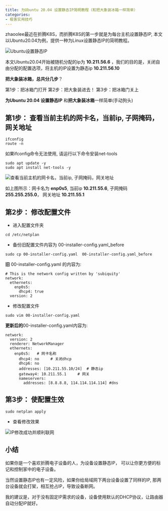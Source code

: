 ```yaml
---
title: 为Ubuntu 20.04 设置静态IP简明教程（和把大象装冰箱一样简单）
categories:
- 极客实用技巧
---
```






zhaoolee最近在折腾K8S，而折腾K8S的第一步就是为每台主机设置静态IP, 本文以Ubuntu20.04为例，提供一种为Linux设置静态IP的简明教程。

![Ubuntu设置静态IP](https://cdn.fangyuanxiaozhan.com/assets/1641017227863eSb44jCQ.jpeg)

本文Ubuntu20.04开始被随机分配的ip为 **10.211.56.6** ，我们的目的是，关闭自由分配的配置选项，将主机的IP设置为静态ip **10.211.56.10**


**把大象装冰箱，总共分几步**？

第1步：把冰箱门打开
第2步：把大象装进去！
第3步：把冰箱门关上


**为Ubuntu 20.04 设置静态IP** 和**把大象装冰箱**一样简单(手动狗头)

## 第1步： 查看当前主机的网卡名，当前ip, 子网掩码，网关地址

```
ifconfig
route -n
```

如果ifconfig命令无法使用, 请运行以下命令安装net-tools

```
sudo apt update -y 
sudo apt install net-tools -y
```

![查看当前主机的网卡名，当前ip, 子网掩码，网关地址](https://cdn.fangyuanxiaozhan.com/assets/1641016614207CEZ2eaEJ.png)

如上图所示：网卡名为 **enp0s5**, 当前ip **10.211.55.6**, 子网掩码 **255.255.255.0**， 网关地址 **10.211.55.1**


## 第2步： 修改配置文件

- 进入配置文件夹
```
cd /etc/netplan
```
- 备份旧配置文件内容为 00-installer-config.yaml_before
```
sudo cp 00-installer-config.yaml  00-installer-config.yaml_before
```
**旧** 00-installer-config.yaml 的内容为:

```
# This is the network config written by 'subiquity'
network:
  ethernets:
    enp0s5:
      dhcp4: true
  version: 2
```

- 修改配置文件
```
sudo vim 00-installer-config.yaml
```

**更新后的**00-installer-config.yaml内容为:


```
network:
  version: 2
  renderer: NetworkManager
  ethernets:
    enp0s5:   # 网卡名称
      dhcp4: no     # 关闭dhcp
      dhcp6: no
      addresses: [10.211.55.10/24]  # 静态ip
      gateway4: 10.211.55.1     # 网关
      nameservers:
        addresses: [8.8.8.8, 114.114.114.114] #dns
```

## 第3步： 使配置生效

```
sudo netplan apply
```

- 查看修改效果

![IP修改成功并顺利联网](https://cdn.fangyuanxiaozhan.com/assets/1641016614218BhCDsjXy.png)


## 小结

如果你是一个喜欢折腾电子设备的人，为设备设置静态IP， 可以让你更方便的标记和控制家中的电子设备。

当然设置静态IP也有一定风险，如果你给局域网下两台设备设置了同样的IP, 那两台设备就会打架，相互抢占IP，导致设备断网。

我的建议是，对于没有固定IP需求的设备，设备使用默认的DHCP协议，让路由器自动分配IP就好。



